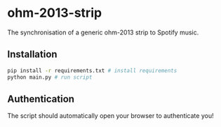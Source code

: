 # ohm-2013-strip
The synchronisation of a generic ohm-2013 strip to Spotify music.

## Installation
```sh
pip install -r requirements.txt # install requirements
python main.py # run script
```

## Authentication
The script should automatically open your browser to authenticate you!
